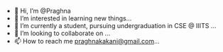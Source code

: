 - 👋 Hi, I’m @Praghna
- 👀 I’m interested in learning new things...
- 🌱 I’m currently a student, pursuing undergraduation in CSE @ IIITS ...
- 💞️ I’m looking to collaborate on ...
- 📫 How to reach me praghnakakani@gmail.com...

<!---
Praghna2004/Praghna2004 is a ✨ special ✨ repository because its `README.md` (this file) appears on your GitHub profile.
You can click the Preview link to take a look at your changes.
--->
